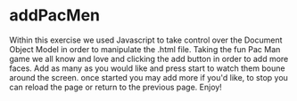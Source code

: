 # addPacMen
Within this exercise we used Javascript to take control over the Document Object Model in order to manipulate the .html file. Taking the fun Pac Man game we all know and love and clicking the add button in order to add more faces. Add as many as you would like and press start to watch them boune around the screen. once started you may add more if you'd like, to stop you can reload the page or return to the previous page. Enjoy! 
